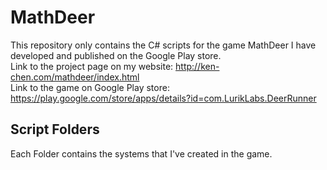 # MathDeer 
This repository only contains the C# scripts for the game MathDeer I have developed and published on the Google Play store.  
Link to the project page on my website: http://ken-chen.com/mathdeer/index.html  
Link to the game on Google Play store: https://play.google.com/store/apps/details?id=com.LurikLabs.DeerRunner  

## Script Folders
Each Folder contains the systems that I've created in the game. 
